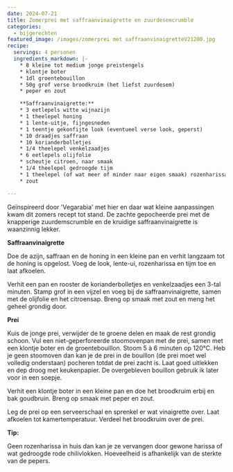 ```yaml
---
date: 2024-07-21
title: Zomerprei met saffraanvinaigrette en zuurdesemcrumble
categories:
  - bijgerechten
featured_image: /images/zomerprei met saffraanvinaigretteV21200.jpg
recipe:
  servings: 4 personen
  ingredients_markdown: |-
    * 8 kleine tot medium jonge preistengels
    * klontje boter
    * 1dl groentebouillon
    * 50g grof verse broodkruim (het liefst zuurdesem)
    * peper en zout

    **Saffraanvinaigrette:**
    * 3 eetlepels witte wijnazijn
    * 1 theelepel honing
    * 1 lente-uitje, fijngesneden
    * 1 teentje gekonfijte look (eventueel verse look, geperst)
    * 10 draadjes saffraan
    * 10 korianderbolletjes
    * 1/4 theelepel venkelzaadjes
    * 6 eetlepels olijfolie
    * scheutje citroen, naar smaak
    * 1/4 theelepel gedroogde tijm
    * 1 theelepel (of wat meer of minder naar eigen smaak) rozenharissa
    * zout

---
```

Geïnspireerd door 'Vegarabia' met hier en daar wat kleine aanpassingen kwam dit zomers recept tot stand. De zachte gepocheerde prei met de knapperige zuurdemscrumble en de kruidige saffraanvinaigrette is waanzinnig lekker.

<!--more-->

**Saffraanvinaigrette**

Doe de azijn, saffraan en de honing in een kleine pan en verhit langzaam tot de honing is opgelost.
Voeg de look, lente-ui, rozenharissa en tijm toe en laat afkoelen.

Verhit een pan en rooster de korianderbolletjes en venkelzaadjes een 3-tal minuten.
Stamp grof in een vijzel en voeg bij de saffraanvinaigrette, samen met de olijfolie en het citroensap.
Breng op smaak met zout en meng het geheel grondig door.

**Prei**

Kuis de jonge prei, verwijder de te groene delen en maak de rest grondig schoon.
Vul een niet-geperforeerde stoomovenpan met de prei, samen met een klontje boter en de groentebouillon.
Stoom 5 à 6 minuten op 120°C.
Heb je geen stoomoven dan kan je de prei in de bouillon (de prei moet wel volledig onderstaan) pocheren totdat de prei zacht is.
Laat goed uitlekken en dep droog met keukenpapier.
De overgebleven bouillon gebruik ik later voor in een soepje. 

Verhit een klontje boter in een kleine pan en doe het broodkruim erbij en bak goudbruin.
Breng op smaak met peper en zout.

Leg de prei op een serveerschaal en sprenkel er wat vinaigrette over.
Laat afkoelen tot kamertemperatuur.
Verdeel het broodkruim over de prei.

<b>Tip:</b>

Geen rozenharissa in huis dan kan je ze vervangen door gewone harissa of wat gedroogde rode chilivlokken. Hoeveelheid is afhankelijk van de sterkte van de pepers.

